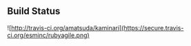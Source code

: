 ## Build Status
![http://travis-ci.org/amatsuda/kaminari](https://secure.travis-ci.org/esminc/rubyagile.png)

